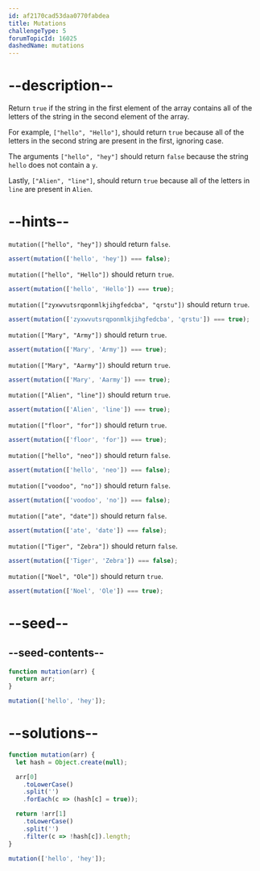 ```yaml
---
id: af2170cad53daa0770fabdea
title: Mutations
challengeType: 5
forumTopicId: 16025
dashedName: mutations
---
```


# --description--

Return `true` if the string in the first element of the array contains all of the letters of the string in the second element of the array.

For example, `["hello", "Hello"]`, should return `true` because all of the letters in the second string are present in the first, ignoring case.

The arguments `["hello", "hey"]` should return `false` because the string `hello` does not contain a `y`.

Lastly, `["Alien", "line"]`, should return `true` because all of the letters in `line` are present in `Alien`.

# --hints--

`mutation(["hello", "hey"])` should return `false`.

```js
assert(mutation(['hello', 'hey']) === false);
```

`mutation(["hello", "Hello"])` should return `true`.

```js
assert(mutation(['hello', 'Hello']) === true);
```

`mutation(["zyxwvutsrqponmlkjihgfedcba", "qrstu"])` should return `true`.

```js
assert(mutation(['zyxwvutsrqponmlkjihgfedcba', 'qrstu']) === true);
```

`mutation(["Mary", "Army"])` should return `true`.

```js
assert(mutation(['Mary', 'Army']) === true);
```

`mutation(["Mary", "Aarmy"])` should return `true`.

```js
assert(mutation(['Mary', 'Aarmy']) === true);
```

`mutation(["Alien", "line"])` should return `true`.

```js
assert(mutation(['Alien', 'line']) === true);
```

`mutation(["floor", "for"])` should return `true`.

```js
assert(mutation(['floor', 'for']) === true);
```

`mutation(["hello", "neo"])` should return `false`.

```js
assert(mutation(['hello', 'neo']) === false);
```

`mutation(["voodoo", "no"])` should return `false`.

```js
assert(mutation(['voodoo', 'no']) === false);
```

`mutation(["ate", "date"])` should return `false`.

```js
assert(mutation(['ate', 'date']) === false);
```

`mutation(["Tiger", "Zebra"])` should return `false`.

```js
assert(mutation(['Tiger', 'Zebra']) === false);
```

`mutation(["Noel", "Ole"])` should return `true`.

```js
assert(mutation(['Noel', 'Ole']) === true);
```

# --seed--

## --seed-contents--

```js
function mutation(arr) {
  return arr;
}

mutation(['hello', 'hey']);
```

# --solutions--

```js
function mutation(arr) {
  let hash = Object.create(null);

  arr[0]
    .toLowerCase()
    .split('')
    .forEach(c => (hash[c] = true));

  return !arr[1]
    .toLowerCase()
    .split('')
    .filter(c => !hash[c]).length;
}

mutation(['hello', 'hey']);
```
